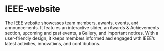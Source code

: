 # IEEE-website
The IEEE website showcases team members, awards, events, and announcements. It features an interactive slider, an Awards &amp; Achievements section, upcoming and past events, a Gallery, and important notices. With a user-friendly design, it keeps members informed and engaged with IEEE’s latest activities, innovations, and contributions.
